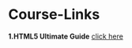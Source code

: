 # Course-Links

**1.HTML5 Ultimate Guide**  [click here](https://www.udemy.com/course/the-complete-html-5-course-from-scratch/)
